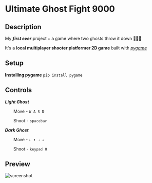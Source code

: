 # Ultimate Ghost Fight 9000

## Description

My ***first ever*** project :: a game where two ghosts throw it down 👻💥👻

It's a **local multiplayer shooter platformer 2D game** built with [*pygame*](https://www.pygame.org)

## Setup
**Installing pygame** ```pip install pygame```

## Controls
***Light Ghost***

&nbsp;&nbsp;&nbsp;&nbsp;&nbsp;&nbsp; Move - `W A S D`

&nbsp;&nbsp;&nbsp;&nbsp;&nbsp;&nbsp; Shoot - `spacebar`

***Dark Ghost***

&nbsp;&nbsp;&nbsp;&nbsp;&nbsp;&nbsp; Move - `← ↑ → ↓`

&nbsp;&nbsp;&nbsp;&nbsp;&nbsp;&nbsp; Shoot - `keypad 0`

## Preview
![screenshot](https://imgur.com/D0oLqqe.png)
